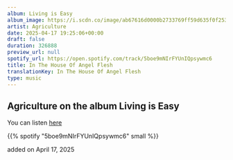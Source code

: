 ```yaml
---
album: Living is Easy
album_image: https://i.scdn.co/image/ab67616d0000b2733769ff59d635f0f2532702ad
artist: Agriculture
date: 2025-04-17 19:25:06+00:00
draft: false
duration: 326888
preview_url: null
spotify_url: https://open.spotify.com/track/5boe9mNIrFYUnIQpsywmc6
title: In The House Of Angel Flesh
translationKey: In The House Of Angel Flesh
type: music
---
```


## Agriculture on the album Living is Easy

You can listen [here](https://open.spotify.com/track/5boe9mNIrFYUnIQpsywmc6)

{{% spotify "5boe9mNIrFYUnIQpsywmc6" small %}}

added on April 17, 2025
